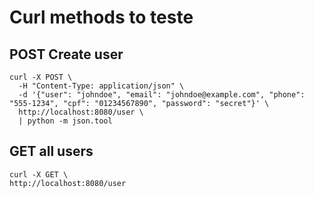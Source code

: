 # Curl methods to teste

## POST Create user

```
curl -X POST \
  -H "Content-Type: application/json" \
  -d '{"user": "johndoe", "email": "johndoe@example.com", "phone": "555-1234", "cpf": "01234567890", "password": "secret"}' \
  http://localhost:8080/user \
  | python -m json.tool
```

## GET all users

```
curl -X GET \
http://localhost:8080/user
```